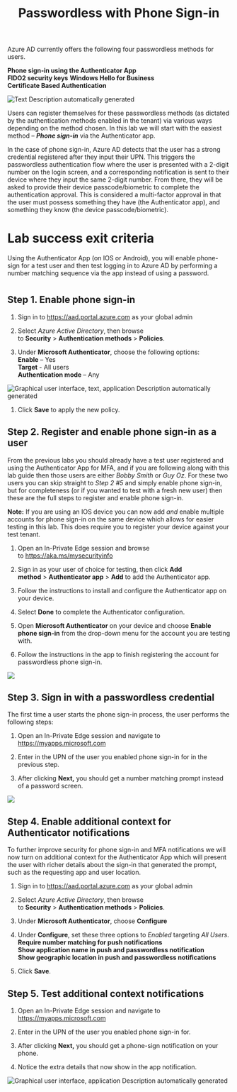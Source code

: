 ﻿---
id: pswdlesspsi
title: Passwordless with Phone Sign-in 
sidebar_label: Phone Sign-in
slug: /pswdlesspsi
---



Azure AD currently offers the following four passwordless methods for users.

**Phone sign-in using the Authenticator App**  
**FIDO2 security keys**
**Windows Hello for Business**   
**Certificate Based Authentication**

![Text Description automatically generated](img/pswdlesspsi.001.png)

Users can register themselves for these passwordless methods (as dictated by the authentication methods enabled in the tenant) via various ways depending on the method chosen. In this lab we will start with the easiest method – ***Phone sign-in*** via the Authenticator app.

In the case of phone sign-in, Azure AD detects that the user has a strong credential registered after they input their UPN. This triggers the passwordless authentication flow where the user is presented with a 2-digit number on the login screen, and a corresponding notification is sent to their device where they input the same 2-digit number. From there, they will be asked to provide their device passcode/biometric to complete the authentication approval. This is considered a multi-factor approval in that the user must possess something they have (the Authenticator app), and something they know (the device passcode/biometric).

# Lab success exit criteria
Using the Authenticator App (on IOS or Android), you will enable phone-sign for a test user and then test logging in to Azure AD by performing a number matching sequence via the app instead of using a password.
#

## Step 1. Enable phone sign-in
1. Sign in to <https://aad.portal.azure.com> as your global admin

1. Select *Azure Active Directory*, then browse to **Security** > **Authentication methods** > **Policies**.
1. Under **Microsoft Authenticator**, choose the following options:  
   **Enable** – Yes  
   **Target** - All users  
   **Authentication mode** – Any

![Graphical user interface, text, application Description automatically generated](img/pswdlesspsi.002.png)
1. Click **Save** to apply the new policy.

## Step 2. Register and enable phone sign-in as a user
From the previous labs you should already have a test user registered and using the Authenticator App for MFA, and if you are following along with this lab guide then those users are either *Bobby Smith* or *Guy Oz*. For these two users you can skip straight to *Step 2 #5* and simply enable phone sign-in, but for completeness (or if you wanted to test with a fresh new user) then these are the full steps to register and enable phone sign-in.

**Note:** If you are using an IOS device you can now add *and* enable multiple accounts for phone sign-in on the same device which allows for easier testing in this lab. This does require you to register your device against your test tenant.

1. Open an In-Private Edge session and browse to <https://aka.ms/mysecurityinfo>

1. Sign in as your user of choice for testing, then click **Add method** > **Authenticator app** > **Add** to add the Authenticator app.
1. Follow the instructions to install and configure the Authenticator app on your device.
1. Select **Done** to complete the Authenticator configuration.
1. Open **Microsoft Authenticator** on your device and choose **Enable phone sign-in** from the drop-down menu for the account you are testing with.
1. Follow the instructions in the app to finish registering the account for passwordless phone sign-in.

![](img/pswdlesspsi.003.png)



## Step 3. Sign in with a passwordless credential
The first time a user starts the phone sign-in process, the user performs the following steps:

1. Open an In-Private Edge session and navigate to <https://myapps.microsoft.com> 

1. Enter in the UPN of the user you enabled phone sign-in for in the previous step.
1. After clicking **Next,** you should get a number matching prompt instead of a password screen.

![](img/pswdlesspsi.004.png)
## Step 4. Enable additional context for Authenticator notifications
To further improve security for phone sign-in and MFA notifications we will now turn on additional context for the Authenticator App which will present the user with richer details about the sign-in that generated the prompt, such as the requesting app and user location.

1. Sign in to <https://aad.portal.azure.com> as your global admin

1. Select *Azure Active Directory*, then browse to **Security** > **Authentication methods** > **Policies**.
1. Under **Microsoft Authenticator**, choose **Configure**
1. Under **Configure**, set these three options to *Enabled* targeting *All Users*.    
**Require number matching for push notifications**    
**Show application name in push and passwordless notification**   
**Show geographic location in push and passwordless notifications**
1. Click **Save**.

## Step 5. Test additional context notifications
1. Open an In-Private Edge session and navigate to <https://myapps.microsoft.com>

1. Enter in the UPN of the user you enabled phone sign-in for.
1. After clicking **Next,** you should get a phone-sign notification on your phone.
1. Notice the extra details that now show in the app notification.

![Graphical user interface, application Description automatically generated](img/pswdlesspsi.005.png)
